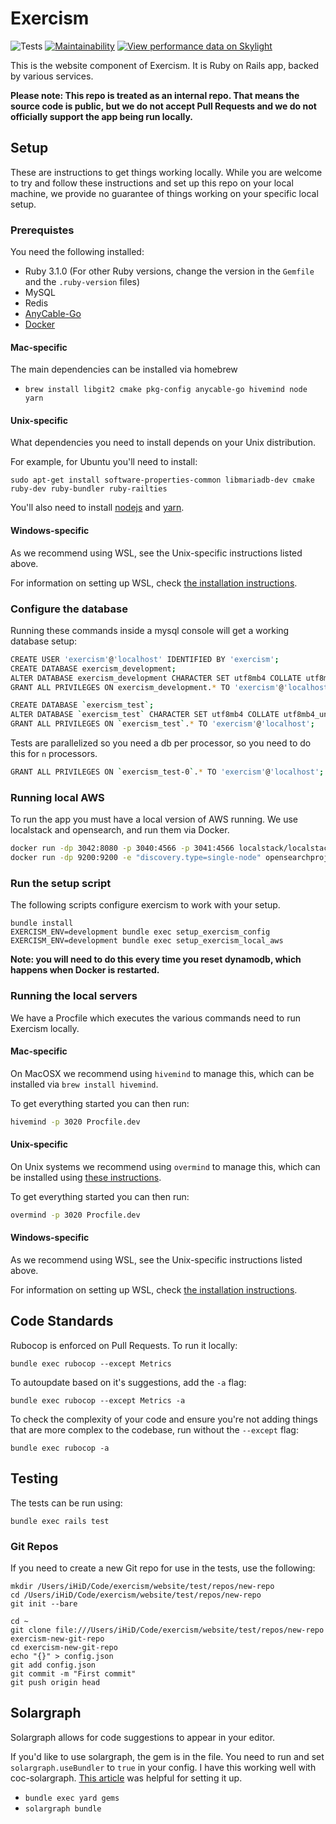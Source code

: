 # Exercism

![Tests](https://github.com/exercism/website/workflows/Tests/badge.svg)
[![Maintainability](https://api.codeclimate.com/v1/badges/b47ec4d5081d8abb59fa/maintainability)](https://codeclimate.com/github/exercism/website/maintainability)
[![View performance data on Skylight](https://badges.skylight.io/typical/VNpB7GqXZDpQ.svg)](https://oss.skylight.io/app/applications/VNpB7GqXZDpQ)

This is the website component of Exercism.
It is Ruby on Rails app, backed by various services.

**Please note: This repo is treated as an internal repo. That means the source code is public, but we do not accept Pull Requests and we do not officially support the app being run locally.**

## Setup

These are instructions to get things working locally.
While you are welcome to try and follow these instructions and set up this repo on your local machine, we provide no guarantee of things working on your specific local setup.

### Prerequistes

You need the following installed:

- Ruby 3.1.0 (For other Ruby versions, change the version in the `Gemfile` and the `.ruby-version` files)
- MySQL
- Redis
- [AnyCable-Go](https://github.com/anycable/anycable-go#installation)
- [Docker](https://www.docker.com/)

#### Mac-specific

The main dependencies can be installed via homebrew

- `brew install libgit2 cmake pkg-config anycable-go hivemind node yarn`

#### Unix-specific

What dependencies you need to install depends on your Unix distribution.

For example, for Ubuntu you'll need to install:

`sudo apt-get install software-properties-common libmariadb-dev cmake ruby-dev ruby-bundler ruby-railties`

You'll also need to install [nodejs](https://nodejs.org/en/download/) and [yarn](https://yarnpkg.com/getting-started/install).

#### Windows-specific

As we recommend using WSL, see the Unix-specific instructions listed above.

For information on setting up WSL, check [the installation instructions](https://docs.microsoft.com/en-us/windows/wsl/install).

### Configure the database

Running these commands inside a mysql console will get a working database setup:

```bash
CREATE USER 'exercism'@'localhost' IDENTIFIED BY 'exercism';
CREATE DATABASE exercism_development;
ALTER DATABASE exercism_development CHARACTER SET utf8mb4 COLLATE utf8mb4_unicode_ci;
GRANT ALL PRIVILEGES ON exercism_development.* TO 'exercism'@'localhost';

CREATE DATABASE `exercism_test`;
ALTER DATABASE `exercism_test` CHARACTER SET utf8mb4 COLLATE utf8mb4_unicode_ci;
GRANT ALL PRIVILEGES ON `exercism_test`.* TO 'exercism'@'localhost';
```

Tests are parallelized so you need a db per processor, so you need to do this for `n` processors.

```bash
GRANT ALL PRIVILEGES ON `exercism_test-0`.* TO 'exercism'@'localhost';
```

### Running local AWS

To run the app you must have a local version of AWS running.
We use localstack and opensearch, and run them via Docker.

```bash
docker run -dp 3042:8080 -p 3040:4566 -p 3041:4566 localstack/localstack
docker run -dp 9200:9200 -e "discovery.type=single-node" opensearchproject/opensearch:1.1.0
```

### Run the setup script

The following scripts configure exercism to work with your setup.

```
bundle install
EXERCISM_ENV=development bundle exec setup_exercism_config
EXERCISM_ENV=development bundle exec setup_exercism_local_aws
```

**Note: you will need to do this every time you reset dynamodb, which happens when Docker is restarted.**

### Running the local servers

We have a Procfile which executes the various commands need to run Exercism locally.

#### Mac-specific

On MacOSX we recommend using `hivemind` to manage this, which can be installed via `brew install hivemind`.

To get everything started you can then run:

```bash
hivemind -p 3020 Procfile.dev
```

#### Unix-specific

On Unix systems we recommend using `overmind` to manage this, which can be installed using [these instructions](https://github.com/DarthSim/overmind#installation).

To get everything started you can then run:

```bash
overmind -p 3020 Procfile.dev
```

#### Windows-specific

As we recommend using WSL, see the Unix-specific instructions listed above.

For information on setting up WSL, check [the installation instructions](https://docs.microsoft.com/en-us/windows/wsl/install).

## Code Standards

Rubocop is enforced on Pull Requests. To run it locally:

```
bundle exec rubocop --except Metrics
```

To autoupdate based on it's suggestions, add the `-a` flag:

```
bundle exec rubocop --except Metrics -a
```

To check the complexity of your code and ensure you're not
adding things that are more complex to the codebase, run without the `--except` flag:

```
bundle exec rubocop -a
```

## Testing

The tests can be run using:

```
bundle exec rails test
```

### Git Repos

If you need to create a new Git repo for use in the tests, use the following:

```
mkdir /Users/iHiD/Code/exercism/website/test/repos/new-repo
cd /Users/iHiD/Code/exercism/website/test/repos/new-repo
git init --bare

cd ~
git clone file:///Users/iHiD/Code/exercism/website/test/repos/new-repo exercism-new-git-repo
cd exercism-new-git-repo
echo "{}" > config.json
git add config.json
git commit -m "First commit"
git push origin head
```

## Solargraph

Solargraph allows for code suggestions to appear in your editor.

If you'd like to use solargraph, the gem is in the file.
You need to run and set `solargraph.useBundler` to `true` in your config. I have this working well with coc-solargraph. [This article](http://blog.jamesnewton.com/setting-up-coc-nvim-for-ruby-development) was helpful for setting it up.

- `bundle exec yard gems`
- `solargraph bundle`
